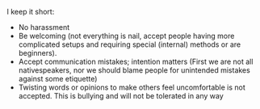 I keep it short:

-   No harassment
-   Be welcoming (not everything is nail, accept people having more complicated setups and requiring special (internal) methods or are beginners).
-   Accept communication mistakes; intention matters (First we are not all nativespeakers, nor we should blame people for unintended mistakes against some etiquette)
-   Twisting words or opinions to make others feel uncomfortable is not accepted. This is bullying and will not be tolerated in any way
